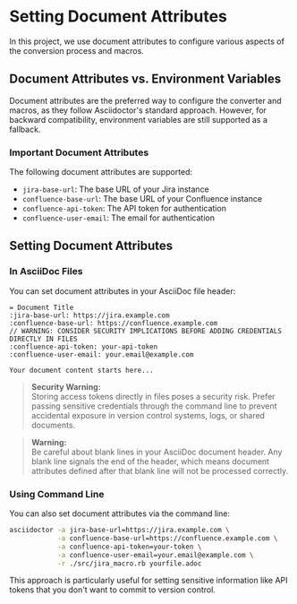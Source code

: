 # Setting Document Attributes

In this project, we use document attributes to configure various aspects of the conversion process and macros.

## Document Attributes vs. Environment Variables

Document attributes are the preferred way to configure the converter and macros, as they follow Asciidoctor's standard approach. However, for backward compatibility, environment variables are still supported as a fallback.

### Important Document Attributes

The following document attributes are supported:

- `jira-base-url`: The base URL of your Jira instance
- `confluence-base-url`: The base URL of your Confluence instance
- `confluence-api-token`: The API token for authentication
- `confluence-user-email`: The email for authentication

## Setting Document Attributes

### In AsciiDoc Files

You can set document attributes in your AsciiDoc file header:

```adoc
= Document Title
:jira-base-url: https://jira.example.com
:confluence-base-url: https://confluence.example.com
// WARNING: CONSIDER SECURITY IMPLICATIONS BEFORE ADDING CREDENTIALS DIRECTLY IN FILES
:confluence-api-token: your-api-token
:confluence-user-email: your.email@example.com

Your document content starts here...
```

> **Security Warning:**  
> Storing access tokens directly in files poses a security risk. Prefer passing sensitive credentials through the command line to prevent accidental exposure in version control systems, logs, or shared documents.


> **Warning:**  
> Be careful about blank lines in your AsciiDoc document header. Any blank line signals the end of the header, which means document attributes defined after that blank line will not be processed correctly.

### Using Command Line

You can also set document attributes via the command line:

```bash
asciidoctor -a jira-base-url=https://jira.example.com \
            -a confluence-base-url=https://confluence.example.com \
            -a confluence-api-token=your-token \
            -a confluence-user-email=your.email@example.com \
            -r ./src/jira_macro.rb yourfile.adoc
```

This approach is particularly useful for setting sensitive information like API tokens that you don't want to commit to version control.
